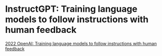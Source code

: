 <!-- ---
layout: default
title: "InstructGPT"
parent: Large Language Models
nav_order: 4
--- -->

# InstructGPT: Training language models to follow instructions with human feedback

[2022 OpenAI: Training language models to follow instructions with human feedback](https://arxiv.org/abs/2203.02155)